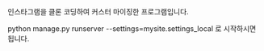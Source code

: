 인스타그램을 클론 코딩하여 커스터 마이징한 프로그램입니다.


python manage.py runserver --settings=mysite.settings_local
로 시작하시면 됩니다.
